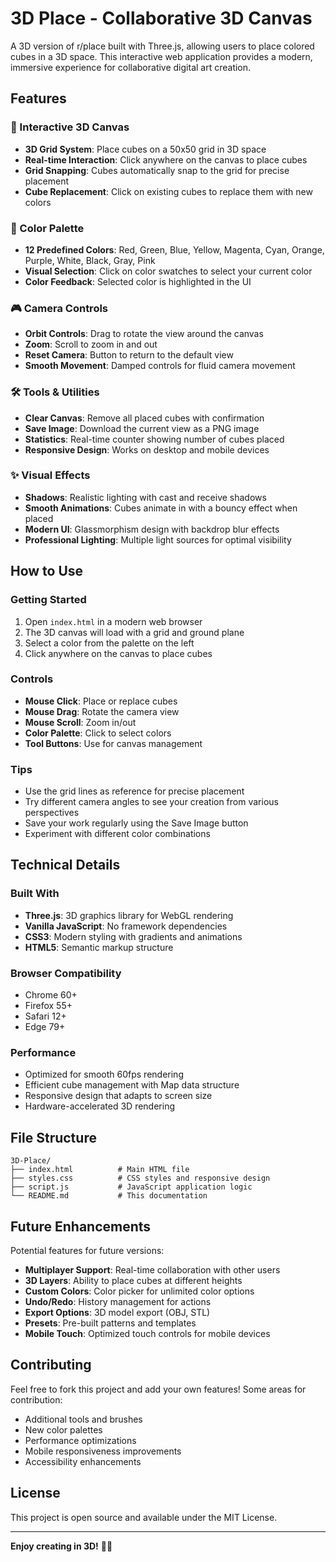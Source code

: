 # 3D Place - Collaborative 3D Canvas

A 3D version of r/place built with Three.js, allowing users to place colored cubes in a 3D space. This interactive web application provides a modern, immersive experience for collaborative digital art creation.

## Features

### 🎨 Interactive 3D Canvas
- **3D Grid System**: Place cubes on a 50x50 grid in 3D space
- **Real-time Interaction**: Click anywhere on the canvas to place cubes
- **Grid Snapping**: Cubes automatically snap to the grid for precise placement
- **Cube Replacement**: Click on existing cubes to replace them with new colors

### 🎯 Color Palette
- **12 Predefined Colors**: Red, Green, Blue, Yellow, Magenta, Cyan, Orange, Purple, White, Black, Gray, Pink
- **Visual Selection**: Click on color swatches to select your current color
- **Color Feedback**: Selected color is highlighted in the UI

### 🎮 Camera Controls
- **Orbit Controls**: Drag to rotate the view around the canvas
- **Zoom**: Scroll to zoom in and out
- **Reset Camera**: Button to return to the default view
- **Smooth Movement**: Damped controls for fluid camera movement

### 🛠️ Tools & Utilities
- **Clear Canvas**: Remove all placed cubes with confirmation
- **Save Image**: Download the current view as a PNG image
- **Statistics**: Real-time counter showing number of cubes placed
- **Responsive Design**: Works on desktop and mobile devices

### ✨ Visual Effects
- **Shadows**: Realistic lighting with cast and receive shadows
- **Smooth Animations**: Cubes animate in with a bouncy effect when placed
- **Modern UI**: Glassmorphism design with backdrop blur effects
- **Professional Lighting**: Multiple light sources for optimal visibility

## How to Use

### Getting Started
1. Open `index.html` in a modern web browser
2. The 3D canvas will load with a grid and ground plane
3. Select a color from the palette on the left
4. Click anywhere on the canvas to place cubes

### Controls
- **Mouse Click**: Place or replace cubes
- **Mouse Drag**: Rotate the camera view
- **Mouse Scroll**: Zoom in/out
- **Color Palette**: Click to select colors
- **Tool Buttons**: Use for canvas management

### Tips
- Use the grid lines as reference for precise placement
- Try different camera angles to see your creation from various perspectives
- Save your work regularly using the Save Image button
- Experiment with different color combinations

## Technical Details

### Built With
- **Three.js**: 3D graphics library for WebGL rendering
- **Vanilla JavaScript**: No framework dependencies
- **CSS3**: Modern styling with gradients and animations
- **HTML5**: Semantic markup structure

### Browser Compatibility
- Chrome 60+
- Firefox 55+
- Safari 12+
- Edge 79+

### Performance
- Optimized for smooth 60fps rendering
- Efficient cube management with Map data structure
- Responsive design that adapts to screen size
- Hardware-accelerated 3D rendering

## File Structure
```
3D-Place/
├── index.html          # Main HTML file
├── styles.css          # CSS styles and responsive design
├── script.js           # JavaScript application logic
└── README.md           # This documentation
```

## Future Enhancements

Potential features for future versions:
- **Multiplayer Support**: Real-time collaboration with other users
- **3D Layers**: Ability to place cubes at different heights
- **Custom Colors**: Color picker for unlimited color options
- **Undo/Redo**: History management for actions
- **Export Options**: 3D model export (OBJ, STL)
- **Presets**: Pre-built patterns and templates
- **Mobile Touch**: Optimized touch controls for mobile devices

## Contributing

Feel free to fork this project and add your own features! Some areas for contribution:
- Additional tools and brushes
- New color palettes
- Performance optimizations
- Mobile responsiveness improvements
- Accessibility enhancements

## License

This project is open source and available under the MIT License.

---

**Enjoy creating in 3D!** 🎨✨
